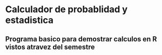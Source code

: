 # Calculador de probablidad y estadistica

## Programa basico para demostrar calculos en R vistos atravez del semestre 

